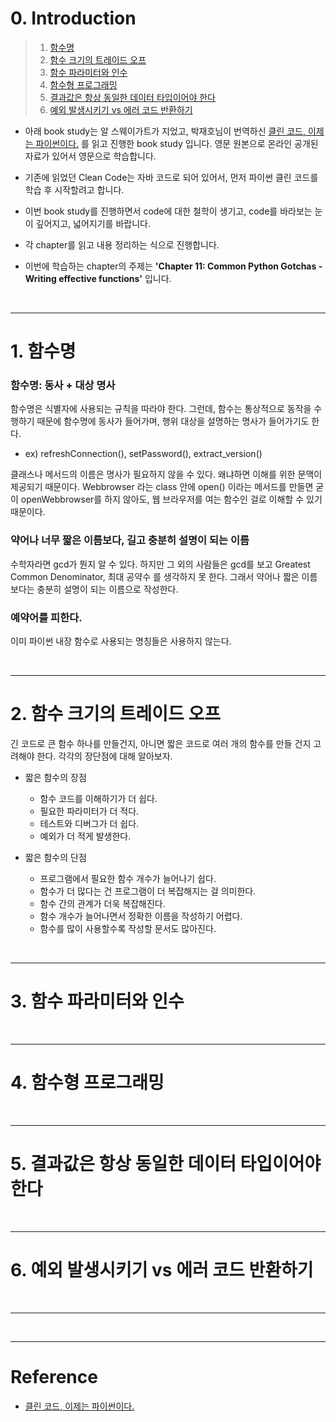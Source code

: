 # 0. Introduction

> 1. [함수명](#1-함수명)  
> 2. [함수 크기의 트레이드 오프](#2-함수-크기의-트레이드-오프)  
> 3. [함수 파라미터와 인수](#3-함수-파라미터와-인수)  
> 4. [함수형 프로그래밍](#4-함수형-프로그래밍)  
> 5. [결과값은 항상 동일한 데이터 타입이어야 한다](#5-결과값은-항상-동일한-데이터-타입이어야-한다)  
> 6. [예외 발생시키기 vs 에러 코드 반환하기](#6-예외-발생시키기-vs-에러-코드-반환하기)  


- 아래 book study는 알 스웨이가트가 지었고, 박재호님이 번역하신 [클린 코드, 이제는 파이썬이다.](https://book.interpark.com/product/BookDisplay.do?_method=detail&sc.prdNo=355096830&gclid=Cj0KCQjw166aBhDEARIsAMEyZh4ltxiM-nlGaj3yjPIW82A6l-hPlXjmjBCqtmw6xzqRX8dc8Rk6PFMaAjm9EALw_wcB) 를 읽고 진행한 book study 입니다. 영문 원본으로 온라인 공개된 자료가 있어서 영문으로 학습합니다.

- 기존에 읽었던 Clean Code는 자바 코드로 되어 있어서, 먼저 파이썬 클린 코드를 학습 후 시작할려고 합니다.

- 이번 book study를 진행하면서 code에 대한 철학이 생기고, code를 바라보는 눈이 깊어지고, 넓어지기를 바랍니다.

- 각 chapter를 읽고 내용 정리하는 식으로 진행합니다.

- 이번에 학습하는 chapter의 주제는 **'Chapter 11: Common Python Gotchas - Writing effective functions'** 입니다.


<br>

---

# 1. 함수명  

### 함수명: 동사 + 대상 명사
함수명은 식별자에 사용되는 규칙을 따라야 한다. 그런데, 함수는 통상적으로 동작을 수행하기 때문에 함수명에 동사가 들어가며, 행위 대상을 설명하는 명사가 들어가기도 한다. 
- ex) refreshConnection(), setPassword(), extract_version()


클래스나 메서드의 이름은 명사가 필요하지 않을 수 있다. 왜냐하면 이해를 위한 문맥이 제공되기 때문이다. Webbrowser 라는 class 안에 open() 이라는 메서드를 만들면 굳이 openWebbrowser를 하지 않아도, 웹 브라우저를 여는 함수인 걸로 이해할 수 있기 때문이다. 


### 약어나 너무 짧은 이름보다, 길고 충분히 설명이 되는 이름  

수학자라면 gcd가 뭔지 알 수 있다. 하지만 그 외의 사람들은 gcd를 보고 Greatest Common Denominator, 최대 공약수 를 생각하지 못 한다. 그래서 약어나 짧은 이름보다는 충분히 설명이 되는 이름으로 작성한다.

### 예약어를 피한다.
이미 파이썬 내장 함수로 사용되는 명칭들은 사용하지 않는다.  

<br>

---
# 2. 함수 크기의 트레이드 오프  

긴 코드로 큰 함수 하나를 만들건지, 아니면 짧은 코드로 여러 개의 함수를 만들 건지 고려해야 한다. 각각의 장단점에 대해 알아보자. 

- 짧은 함수의 장점
    - 함수 코드를 이해하기가 더 쉽다. 
    - 필요한 파라미터가 더 적다.   
    - 테스트와 디버그가 더 쉽다.  
    - 예외가 더 적게 발생한다.  

- 짧은 함수의 단점
    - 프로그램에서 필요한 함수 개수가 늘어나기 쉽다.  
    - 함수가 더 많다는 건 프로그램이 더 복잡해지는 걸 의미한다.  
    - 함수 간의 관계가 더욱 복잡해진다.  
    - 함수 개수가 늘어나면서 정확한 이름을 작성하기 어렵다.  
    - 함수를 많이 사용할수록 작성할 문서도 많아진다.  

<br>

---
# 3. 함수 파라미터와 인수  

<br>

---
# 4. 함수형 프로그래밍   

<br>

---
# 5. 결과값은 항상 동일한 데이터 타입이어야 한다  

<br>

---
# 6. 예외 발생시키기 vs 에러 코드 반환하기  

<br>

---




<br>

---

# Reference

- [클린 코드, 이제는 파이썬이다.](https://book.interpark.com/product/BookDisplay.do?_method=detail&sc.prdNo=355096830&gclid=Cj0KCQjw166aBhDEARIsAMEyZh4ltxiM-nlGaj3yjPIW82A6l-hPlXjmjBCqtmw6xzqRX8dc8Rk6PFMaAjm9EALw_wcB)
